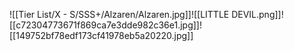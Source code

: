 ![[Tier List/X - S/SSS+/Alzaren/Alzaren.jpg]]![[LITTLE DEVIL.png]]![[c72304773671f869ca7e3dde982c36e1.jpg]]![[149752bf78edf173cf41978eb5a20220.jpg]]